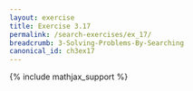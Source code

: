 ```yaml
---
layout: exercise
title: Exercise 3.17
permalink: /search-exercises/ex_17/
breadcrumb: 3-Solving-Problems-By-Searching
canonical_id: ch3ex17
---
```


{% include mathjax_support %}
